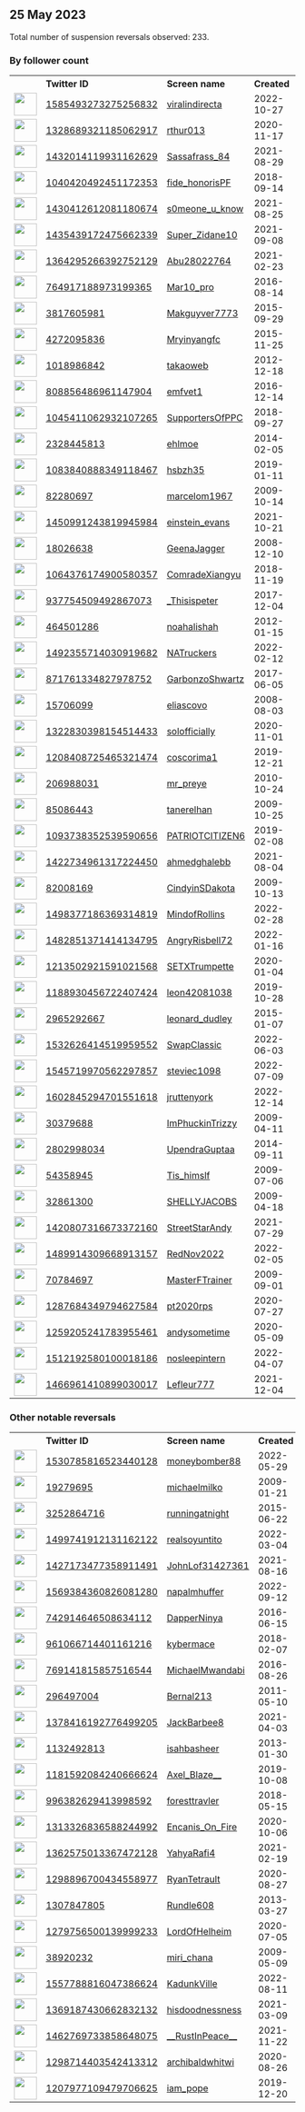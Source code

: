 
## 25 May 2023
Total number of suspension reversals observed: 233.

### By follower count
<table><tr><th></th><th align="left">Twitter ID</th><th align="left">Screen name</th>
<th align="left">Created</th><th align="left">Status</th><th align="left">Suspended</th><th align="left">Followers</th>
<tr><td><a href="https://pbs.twimg.com/profile_images/1655720287873236993/0dKMLpbs_normal.jpg"><img src="https://pbs.twimg.com/profile_images/1655720287873236993/0dKMLpbs_normal.jpg" width="40px" height="40px" align="center"/></a></td><td><a href="https://twitter.com/intent/user?user_id=1585493273275256832">1585493273275256832</a></td><td><a href="https://twitter.com/viralindirecta">viralindirecta</a></td><td>2022-10-27</td><td align="center"></td><td>2023-02-02</td><td>144062</td></tr>
<tr><td><a href="https://pbs.twimg.com/profile_images/1645900970864386050/-G4tTmld_normal.jpg"><img src="https://pbs.twimg.com/profile_images/1645900970864386050/-G4tTmld_normal.jpg" width="40px" height="40px" align="center"/></a></td><td><a href="https://twitter.com/intent/user?user_id=1328689321185062917">1328689321185062917</a></td><td><a href="https://twitter.com/rthur013">rthur013</a></td><td>2020-11-17</td><td align="center"></td><td></td><td>117487</td></tr>
<tr><td><a href="https://pbs.twimg.com/profile_images/1642617740954415105/0oSeEPeP_normal.jpg"><img src="https://pbs.twimg.com/profile_images/1642617740954415105/0oSeEPeP_normal.jpg" width="40px" height="40px" align="center"/></a></td><td><a href="https://twitter.com/intent/user?user_id=1432014119931162629">1432014119931162629</a></td><td><a href="https://twitter.com/Sassafrass_84">Sassafrass_84</a></td><td>2021-08-29</td><td align="center"></td><td>2023-05-24</td><td>45789</td></tr>
<tr><td><a href="https://pbs.twimg.com/profile_images/1648129611601965058/u4uwJor-_normal.jpg"><img src="https://pbs.twimg.com/profile_images/1648129611601965058/u4uwJor-_normal.jpg" width="40px" height="40px" align="center"/></a></td><td><a href="https://twitter.com/intent/user?user_id=1040420492451172353">1040420492451172353</a></td><td><a href="https://twitter.com/fide_honorisPF">fide_honorisPF</a></td><td>2018-09-14</td><td align="center"></td><td></td><td>38096</td></tr>
<tr><td><a href="https://pbs.twimg.com/profile_images/1611031536937099267/78NzTx61_normal.jpg"><img src="https://pbs.twimg.com/profile_images/1611031536937099267/78NzTx61_normal.jpg" width="40px" height="40px" align="center"/></a></td><td><a href="https://twitter.com/intent/user?user_id=1430412612081180674">1430412612081180674</a></td><td><a href="https://twitter.com/s0meone_u_know">s0meone_u_know</a></td><td>2021-08-25</td><td align="center"></td><td>2023-04-05</td><td>37255</td></tr>
<tr><td><a href="https://pbs.twimg.com/profile_images/1661418084396048384/gCO5ojpa_normal.jpg"><img src="https://pbs.twimg.com/profile_images/1661418084396048384/gCO5ojpa_normal.jpg" width="40px" height="40px" align="center"/></a></td><td><a href="https://twitter.com/intent/user?user_id=1435439172475662339">1435439172475662339</a></td><td><a href="https://twitter.com/Super_Zidane10">Super_Zidane10</a></td><td>2021-09-08</td><td align="center"></td><td>2023-05-03</td><td>36181</td></tr>
<tr><td><a href="https://pbs.twimg.com/profile_images/1565796466894979074/f1vdGU1s_normal.jpg"><img src="https://pbs.twimg.com/profile_images/1565796466894979074/f1vdGU1s_normal.jpg" width="40px" height="40px" align="center"/></a></td><td><a href="https://twitter.com/intent/user?user_id=1364295266392752129">1364295266392752129</a></td><td><a href="https://twitter.com/Abu28022764">Abu28022764</a></td><td>2021-02-23</td><td align="center"></td><td>2023-05-18</td><td>13726</td></tr>
<tr><td><a href="https://pbs.twimg.com/profile_images/1640309105737842689/o3_EoxHA_normal.jpg"><img src="https://pbs.twimg.com/profile_images/1640309105737842689/o3_EoxHA_normal.jpg" width="40px" height="40px" align="center"/></a></td><td><a href="https://twitter.com/intent/user?user_id=764917188973199365">764917188973199365</a></td><td><a href="https://twitter.com/Mar10_pro">Mar10_pro</a></td><td>2016-08-14</td><td align="center"></td><td>2023-05-20</td><td>9906</td></tr>
<tr><td><a href="https://pbs.twimg.com/profile_images/1665480984807047169/A8hb4PqU_normal.jpg"><img src="https://pbs.twimg.com/profile_images/1665480984807047169/A8hb4PqU_normal.jpg" width="40px" height="40px" align="center"/></a></td><td><a href="https://twitter.com/intent/user?user_id=3817605981">3817605981</a></td><td><a href="https://twitter.com/Makguyver7773">Makguyver7773</a></td><td>2015-09-29</td><td align="center"></td><td></td><td>8922</td></tr>
<tr><td><a href="https://pbs.twimg.com/profile_images/1306830698481885184/HjPmUZu3_normal.jpg"><img src="https://pbs.twimg.com/profile_images/1306830698481885184/HjPmUZu3_normal.jpg" width="40px" height="40px" align="center"/></a></td><td><a href="https://twitter.com/intent/user?user_id=4272095836">4272095836</a></td><td><a href="https://twitter.com/Mryinyangfc">Mryinyangfc</a></td><td>2015-11-25</td><td align="center"></td><td></td><td>8813</td></tr>
<tr><td><a href="https://pbs.twimg.com/profile_images/1590722383035383808/aee1UhSk_normal.png"><img src="https://pbs.twimg.com/profile_images/1590722383035383808/aee1UhSk_normal.png" width="40px" height="40px" align="center"/></a></td><td><a href="https://twitter.com/intent/user?user_id=1018986842">1018986842</a></td><td><a href="https://twitter.com/takaoweb">takaoweb</a></td><td>2012-12-18</td><td align="center"></td><td>2023-01-27</td><td>8471</td></tr>
<tr><td><a href="https://pbs.twimg.com/profile_images/1661783690785988613/2heoaF6F_normal.jpg"><img src="https://pbs.twimg.com/profile_images/1661783690785988613/2heoaF6F_normal.jpg" width="40px" height="40px" align="center"/></a></td><td><a href="https://twitter.com/intent/user?user_id=808856486961147904">808856486961147904</a></td><td><a href="https://twitter.com/emfvet1">emfvet1</a></td><td>2016-12-14</td><td align="center"></td><td></td><td>6551</td></tr>
<tr><td><a href="https://pbs.twimg.com/profile_images/1381650820219932678/VjtfgSKe_normal.jpg"><img src="https://pbs.twimg.com/profile_images/1381650820219932678/VjtfgSKe_normal.jpg" width="40px" height="40px" align="center"/></a></td><td><a href="https://twitter.com/intent/user?user_id=1045411062932107265">1045411062932107265</a></td><td><a href="https://twitter.com/SupportersOfPPC">SupportersOfPPC</a></td><td>2018-09-27</td><td align="center"></td><td>2022-03-09</td><td>5639</td></tr>
<tr><td><a href="https://pbs.twimg.com/profile_images/1638047902231842817/Lh43XH_S_normal.jpg"><img src="https://pbs.twimg.com/profile_images/1638047902231842817/Lh43XH_S_normal.jpg" width="40px" height="40px" align="center"/></a></td><td><a href="https://twitter.com/intent/user?user_id=2328445813">2328445813</a></td><td><a href="https://twitter.com/ehlmoe">ehlmoe</a></td><td>2014-02-05</td><td align="center"></td><td>2023-04-23</td><td>5440</td></tr>
<tr><td><a href="https://pbs.twimg.com/profile_images/1661419991487348757/1qDE3ymh_normal.jpg"><img src="https://pbs.twimg.com/profile_images/1661419991487348757/1qDE3ymh_normal.jpg" width="40px" height="40px" align="center"/></a></td><td><a href="https://twitter.com/intent/user?user_id=1083840888349118467">1083840888349118467</a></td><td><a href="https://twitter.com/hsbzh35">hsbzh35</a></td><td>2019-01-11</td><td align="center"></td><td></td><td>4831</td></tr>
<tr><td><a href="https://pbs.twimg.com/profile_images/1661753814570143746/TU8t7O14_normal.jpg"><img src="https://pbs.twimg.com/profile_images/1661753814570143746/TU8t7O14_normal.jpg" width="40px" height="40px" align="center"/></a></td><td><a href="https://twitter.com/intent/user?user_id=82280697">82280697</a></td><td><a href="https://twitter.com/marcelom1967">marcelom1967</a></td><td>2009-10-14</td><td align="center"></td><td>2022-07-19</td><td>4422</td></tr>
<tr><td><a href="https://pbs.twimg.com/profile_images/1661489185004331013/GHZLkl7L_normal.jpg"><img src="https://pbs.twimg.com/profile_images/1661489185004331013/GHZLkl7L_normal.jpg" width="40px" height="40px" align="center"/></a></td><td><a href="https://twitter.com/intent/user?user_id=1450991243819945984">1450991243819945984</a></td><td><a href="https://twitter.com/einstein_evans">einstein_evans</a></td><td>2021-10-21</td><td align="center"></td><td>2022-08-27</td><td>4349</td></tr>
<tr><td><a href="https://pbs.twimg.com/profile_images/1268898063214575617/eDnCTy6v_normal.jpg"><img src="https://pbs.twimg.com/profile_images/1268898063214575617/eDnCTy6v_normal.jpg" width="40px" height="40px" align="center"/></a></td><td><a href="https://twitter.com/intent/user?user_id=18026638">18026638</a></td><td><a href="https://twitter.com/GeenaJagger">GeenaJagger</a></td><td>2008-12-10</td><td align="center"></td><td></td><td>4122</td></tr>
<tr><td><a href="https://pbs.twimg.com/profile_images/1663870116285804544/haJ18Az8_normal.jpg"><img src="https://pbs.twimg.com/profile_images/1663870116285804544/haJ18Az8_normal.jpg" width="40px" height="40px" align="center"/></a></td><td><a href="https://twitter.com/intent/user?user_id=1064376174900580357">1064376174900580357</a></td><td><a href="https://twitter.com/ComradeXiangyu">ComradeXiangyu</a></td><td>2018-11-19</td><td align="center"></td><td></td><td>3811</td></tr>
<tr><td><a href="https://pbs.twimg.com/profile_images/1665988307203833857/jJB8twFL_normal.jpg"><img src="https://pbs.twimg.com/profile_images/1665988307203833857/jJB8twFL_normal.jpg" width="40px" height="40px" align="center"/></a></td><td><a href="https://twitter.com/intent/user?user_id=937754509492867073">937754509492867073</a></td><td><a href="https://twitter.com/_Thisispeter">_Thisispeter</a></td><td>2017-12-04</td><td align="center"></td><td>2022-09-21</td><td>3684</td></tr>
<tr><td><a href="https://pbs.twimg.com/profile_images/1606961667484667904/K5Gr3LUM_normal.jpg"><img src="https://pbs.twimg.com/profile_images/1606961667484667904/K5Gr3LUM_normal.jpg" width="40px" height="40px" align="center"/></a></td><td><a href="https://twitter.com/intent/user?user_id=464501286">464501286</a></td><td><a href="https://twitter.com/noahalishah">noahalishah</a></td><td>2012-01-15</td><td align="center"></td><td>2023-05-17</td><td>3658</td></tr>
<tr><td><a href="https://pbs.twimg.com/profile_images/1582035761184079873/2H-iNbm-_normal.jpg"><img src="https://pbs.twimg.com/profile_images/1582035761184079873/2H-iNbm-_normal.jpg" width="40px" height="40px" align="center"/></a></td><td><a href="https://twitter.com/intent/user?user_id=1492355714030919682">1492355714030919682</a></td><td><a href="https://twitter.com/NATruckers">NATruckers</a></td><td>2022-02-12</td><td align="center"></td><td>2022-12-16</td><td>3312</td></tr>
<tr><td><a href="https://pbs.twimg.com/profile_images/871819421240766464/3bfxDvdk_normal.jpg"><img src="https://pbs.twimg.com/profile_images/871819421240766464/3bfxDvdk_normal.jpg" width="40px" height="40px" align="center"/></a></td><td><a href="https://twitter.com/intent/user?user_id=871761334827978752">871761334827978752</a></td><td><a href="https://twitter.com/GarbonzoShwartz">GarbonzoShwartz</a></td><td>2017-06-05</td><td align="center"></td><td></td><td>3280</td></tr>
<tr><td><a href="https://pbs.twimg.com/profile_images/1489059817272528899/y6_e-id-_normal.jpg"><img src="https://pbs.twimg.com/profile_images/1489059817272528899/y6_e-id-_normal.jpg" width="40px" height="40px" align="center"/></a></td><td><a href="https://twitter.com/intent/user?user_id=15706099">15706099</a></td><td><a href="https://twitter.com/eliascovo">eliascovo</a></td><td>2008-08-03</td><td align="center"></td><td>2022-09-24</td><td>3110</td></tr>
<tr><td><a href="https://pbs.twimg.com/profile_images/1605970301443272704/mw00XXUe_normal.jpg"><img src="https://pbs.twimg.com/profile_images/1605970301443272704/mw00XXUe_normal.jpg" width="40px" height="40px" align="center"/></a></td><td><a href="https://twitter.com/intent/user?user_id=1322830398154514433">1322830398154514433</a></td><td><a href="https://twitter.com/solofficially">solofficially</a></td><td>2020-11-01</td><td align="center"></td><td>2023-05-20</td><td>3065</td></tr>
<tr><td><a href="https://pbs.twimg.com/profile_images/1660152065744576514/i2eHqqu6_normal.jpg"><img src="https://pbs.twimg.com/profile_images/1660152065744576514/i2eHqqu6_normal.jpg" width="40px" height="40px" align="center"/></a></td><td><a href="https://twitter.com/intent/user?user_id=1208408725465321474">1208408725465321474</a></td><td><a href="https://twitter.com/coscorima1">coscorima1</a></td><td>2019-12-21</td><td align="center"></td><td>2023-05-17</td><td>2892</td></tr>
<tr><td><a href="https://pbs.twimg.com/profile_images/1541634006999076865/JN720GSm_normal.jpg"><img src="https://pbs.twimg.com/profile_images/1541634006999076865/JN720GSm_normal.jpg" width="40px" height="40px" align="center"/></a></td><td><a href="https://twitter.com/intent/user?user_id=206988031">206988031</a></td><td><a href="https://twitter.com/mr_preye">mr_preye</a></td><td>2010-10-24</td><td align="center"></td><td>2023-04-16</td><td>2873</td></tr>
<tr><td><a href="https://pbs.twimg.com/profile_images/1448631790151872521/YKr9NIEJ_normal.jpg"><img src="https://pbs.twimg.com/profile_images/1448631790151872521/YKr9NIEJ_normal.jpg" width="40px" height="40px" align="center"/></a></td><td><a href="https://twitter.com/intent/user?user_id=85086443">85086443</a></td><td><a href="https://twitter.com/tanerelhan">tanerelhan</a></td><td>2009-10-25</td><td align="center"></td><td>2023-02-11</td><td>2803</td></tr>
<tr><td><a href="https://pbs.twimg.com/profile_images/1093898512016789505/qRk8PIjf_normal.jpg"><img src="https://pbs.twimg.com/profile_images/1093898512016789505/qRk8PIjf_normal.jpg" width="40px" height="40px" align="center"/></a></td><td><a href="https://twitter.com/intent/user?user_id=1093738352539590656">1093738352539590656</a></td><td><a href="https://twitter.com/PATRIOTCITIZEN6">PATRIOTCITIZEN6</a></td><td>2019-02-08</td><td align="center"></td><td>2022-10-29</td><td>2742</td></tr>
<tr><td><a href="https://pbs.twimg.com/profile_images/1616543254144602122/W_X46g_i_normal.jpg"><img src="https://pbs.twimg.com/profile_images/1616543254144602122/W_X46g_i_normal.jpg" width="40px" height="40px" align="center"/></a></td><td><a href="https://twitter.com/intent/user?user_id=1422734961317224450">1422734961317224450</a></td><td><a href="https://twitter.com/ahmedghalebb">ahmedghalebb</a></td><td>2021-08-04</td><td align="center"></td><td>2023-05-20</td><td>2700</td></tr>
<tr><td><a href="https://pbs.twimg.com/profile_images/1662839794966179847/9ecP-onX_normal.jpg"><img src="https://pbs.twimg.com/profile_images/1662839794966179847/9ecP-onX_normal.jpg" width="40px" height="40px" align="center"/></a></td><td><a href="https://twitter.com/intent/user?user_id=82008169">82008169</a></td><td><a href="https://twitter.com/CindyinSDakota">CindyinSDakota</a></td><td>2009-10-13</td><td align="center"></td><td></td><td>2339</td></tr>
<tr><td><a href="https://pbs.twimg.com/profile_images/1608198571643248640/RSQ_Tgyw_normal.jpg"><img src="https://pbs.twimg.com/profile_images/1608198571643248640/RSQ_Tgyw_normal.jpg" width="40px" height="40px" align="center"/></a></td><td><a href="https://twitter.com/intent/user?user_id=1498377186369314819">1498377186369314819</a></td><td><a href="https://twitter.com/MindofRollins">MindofRollins</a></td><td>2022-02-28</td><td align="center"></td><td>2023-05-17</td><td>2165</td></tr>
<tr><td><a href="https://pbs.twimg.com/profile_images/1665380470631149571/fldWYReV_normal.jpg"><img src="https://pbs.twimg.com/profile_images/1665380470631149571/fldWYReV_normal.jpg" width="40px" height="40px" align="center"/></a></td><td><a href="https://twitter.com/intent/user?user_id=1482851371414134795">1482851371414134795</a></td><td><a href="https://twitter.com/AngryRisbell72">AngryRisbell72</a></td><td>2022-01-16</td><td align="center"></td><td>2022-06-25</td><td>2017</td></tr>
<tr><td><a href="https://pbs.twimg.com/profile_images/1661704645041877001/5sXOHxX2_normal.jpg"><img src="https://pbs.twimg.com/profile_images/1661704645041877001/5sXOHxX2_normal.jpg" width="40px" height="40px" align="center"/></a></td><td><a href="https://twitter.com/intent/user?user_id=1213502921591021568">1213502921591021568</a></td><td><a href="https://twitter.com/SETXTrumpette">SETXTrumpette</a></td><td>2020-01-04</td><td align="center"></td><td></td><td>1814</td></tr>
<tr><td><a href="https://pbs.twimg.com/profile_images/1661508898325680128/UB7rCrv7_normal.jpg"><img src="https://pbs.twimg.com/profile_images/1661508898325680128/UB7rCrv7_normal.jpg" width="40px" height="40px" align="center"/></a></td><td><a href="https://twitter.com/intent/user?user_id=1188930456722407424">1188930456722407424</a></td><td><a href="https://twitter.com/leon42081038">leon42081038</a></td><td>2019-10-28</td><td align="center"></td><td>2022-12-26</td><td>1787</td></tr>
<tr><td><a href="https://pbs.twimg.com/profile_images/1280482114178334720/Hvdh7rCu_normal.jpg"><img src="https://pbs.twimg.com/profile_images/1280482114178334720/Hvdh7rCu_normal.jpg" width="40px" height="40px" align="center"/></a></td><td><a href="https://twitter.com/intent/user?user_id=2965292667">2965292667</a></td><td><a href="https://twitter.com/leonard_dudley">leonard_dudley</a></td><td>2015-01-07</td><td align="center"></td><td></td><td>1721</td></tr>
<tr><td><a href="https://pbs.twimg.com/profile_images/1665143496368332805/-he8QgjP_normal.jpg"><img src="https://pbs.twimg.com/profile_images/1665143496368332805/-he8QgjP_normal.jpg" width="40px" height="40px" align="center"/></a></td><td><a href="https://twitter.com/intent/user?user_id=1532626414519959552">1532626414519959552</a></td><td><a href="https://twitter.com/SwapClassic">SwapClassic</a></td><td>2022-06-03</td><td align="center"></td><td>2023-05-20</td><td>1682</td></tr>
<tr><td><a href="https://pbs.twimg.com/profile_images/1553627303250432001/geCckKOA_normal.jpg"><img src="https://pbs.twimg.com/profile_images/1553627303250432001/geCckKOA_normal.jpg" width="40px" height="40px" align="center"/></a></td><td><a href="https://twitter.com/intent/user?user_id=1545719970562297857">1545719970562297857</a></td><td><a href="https://twitter.com/steviec1098">steviec1098</a></td><td>2022-07-09</td><td align="center"></td><td>2022-09-21</td><td>1596</td></tr>
<tr><td><a href="https://pbs.twimg.com/profile_images/1662625345936211970/8paKO-MA_normal.jpg"><img src="https://pbs.twimg.com/profile_images/1662625345936211970/8paKO-MA_normal.jpg" width="40px" height="40px" align="center"/></a></td><td><a href="https://twitter.com/intent/user?user_id=1602845294701551618">1602845294701551618</a></td><td><a href="https://twitter.com/jruttenyork">jruttenyork</a></td><td>2022-12-14</td><td align="center"></td><td>2023-05-18</td><td>1550</td></tr>
<tr><td><a href="https://pbs.twimg.com/profile_images/1659539803761770498/jhnVhlL6_normal.jpg"><img src="https://pbs.twimg.com/profile_images/1659539803761770498/jhnVhlL6_normal.jpg" width="40px" height="40px" align="center"/></a></td><td><a href="https://twitter.com/intent/user?user_id=30379688">30379688</a></td><td><a href="https://twitter.com/ImPhuckinTrizzy">ImPhuckinTrizzy</a></td><td>2009-04-11</td><td align="center"></td><td></td><td>1490</td></tr>
<tr><td><a href="https://pbs.twimg.com/profile_images/1642078214754562049/t3IT1flf_normal.jpg"><img src="https://pbs.twimg.com/profile_images/1642078214754562049/t3IT1flf_normal.jpg" width="40px" height="40px" align="center"/></a></td><td><a href="https://twitter.com/intent/user?user_id=2802998034">2802998034</a></td><td><a href="https://twitter.com/UpendraGuptaa">UpendraGuptaa</a></td><td>2014-09-11</td><td align="center"></td><td>2023-05-02</td><td>1407</td></tr>
<tr><td><a href="https://pbs.twimg.com/profile_images/1519280516326899713/iMfxx3Rm_normal.jpg"><img src="https://pbs.twimg.com/profile_images/1519280516326899713/iMfxx3Rm_normal.jpg" width="40px" height="40px" align="center"/></a></td><td><a href="https://twitter.com/intent/user?user_id=54358945">54358945</a></td><td><a href="https://twitter.com/Tis_himslf">Tis_himslf</a></td><td>2009-07-06</td><td align="center"></td><td>2022-05-06</td><td>1367</td></tr>
<tr><td><a href="https://pbs.twimg.com/profile_images/144564971/Shelly_in_Tux_normal.jpg"><img src="https://pbs.twimg.com/profile_images/144564971/Shelly_in_Tux_normal.jpg" width="40px" height="40px" align="center"/></a></td><td><a href="https://twitter.com/intent/user?user_id=32861300">32861300</a></td><td><a href="https://twitter.com/SHELLYJACOBS">SHELLYJACOBS</a></td><td>2009-04-18</td><td align="center"></td><td></td><td>1362</td></tr>
<tr><td><a href="https://pbs.twimg.com/profile_images/1663177280619724802/4EdXRepU_normal.jpg"><img src="https://pbs.twimg.com/profile_images/1663177280619724802/4EdXRepU_normal.jpg" width="40px" height="40px" align="center"/></a></td><td><a href="https://twitter.com/intent/user?user_id=1420807316673372160">1420807316673372160</a></td><td><a href="https://twitter.com/StreetStarAndy">StreetStarAndy</a></td><td>2021-07-29</td><td align="center"></td><td></td><td>1290</td></tr>
<tr><td><a href="https://pbs.twimg.com/profile_images/1561319978753818624/ItcdQV3P_normal.jpg"><img src="https://pbs.twimg.com/profile_images/1561319978753818624/ItcdQV3P_normal.jpg" width="40px" height="40px" align="center"/></a></td><td><a href="https://twitter.com/intent/user?user_id=1489914309668913157">1489914309668913157</a></td><td><a href="https://twitter.com/RedNov2022">RedNov2022</a></td><td>2022-02-05</td><td align="center"></td><td>2022-10-20</td><td>1253</td></tr>
<tr><td><a href="https://pbs.twimg.com/profile_images/1472148463366328324/pomTkEkd_normal.jpg"><img src="https://pbs.twimg.com/profile_images/1472148463366328324/pomTkEkd_normal.jpg" width="40px" height="40px" align="center"/></a></td><td><a href="https://twitter.com/intent/user?user_id=70784697">70784697</a></td><td><a href="https://twitter.com/MasterFTrainer">MasterFTrainer</a></td><td>2009-09-01</td><td align="center"></td><td>2022-07-17</td><td>1177</td></tr>
<tr><td><a href="https://pbs.twimg.com/profile_images/1287722127890821121/oXS_L4OC_normal.jpg"><img src="https://pbs.twimg.com/profile_images/1287722127890821121/oXS_L4OC_normal.jpg" width="40px" height="40px" align="center"/></a></td><td><a href="https://twitter.com/intent/user?user_id=1287684349794627584">1287684349794627584</a></td><td><a href="https://twitter.com/pt2020rps">pt2020rps</a></td><td>2020-07-27</td><td align="center"></td><td></td><td>1139</td></tr>
<tr><td><a href="https://pbs.twimg.com/profile_images/1659611062084222977/sleTgupT_normal.jpg"><img src="https://pbs.twimg.com/profile_images/1659611062084222977/sleTgupT_normal.jpg" width="40px" height="40px" align="center"/></a></td><td><a href="https://twitter.com/intent/user?user_id=1259205241783955461">1259205241783955461</a></td><td><a href="https://twitter.com/andysometime">andysometime</a></td><td>2020-05-09</td><td align="center"></td><td></td><td>1060</td></tr>
<tr><td><a href="https://pbs.twimg.com/profile_images/1537020702720765952/jB9b2ioc_normal.jpg"><img src="https://pbs.twimg.com/profile_images/1537020702720765952/jB9b2ioc_normal.jpg" width="40px" height="40px" align="center"/></a></td><td><a href="https://twitter.com/intent/user?user_id=1512192580100018186">1512192580100018186</a></td><td><a href="https://twitter.com/nosleepintern">nosleepintern</a></td><td>2022-04-07</td><td align="center"></td><td>2022-12-18</td><td>1007</td></tr>
<tr><td><a href="https://pbs.twimg.com/profile_images/1480753581418549248/NELn-Psf_normal.jpg"><img src="https://pbs.twimg.com/profile_images/1480753581418549248/NELn-Psf_normal.jpg" width="40px" height="40px" align="center"/></a></td><td><a href="https://twitter.com/intent/user?user_id=1466961410899030017">1466961410899030017</a></td><td><a href="https://twitter.com/Lefleur777">Lefleur777</a></td><td>2021-12-04</td><td align="center"></td><td>2022-10-29</td><td>1003</td></tr>
</table>

### Other notable reversals
<table><tr><th></th><th align="left">Twitter ID</th><th align="left">Screen name</th>
<th align="left">Created</th><th align="left">Status</th><th align="left">Suspended</th><th align="left">Followers</th>
<tr><td><a href="https://pbs.twimg.com/profile_images/1530787425303273473/SjfWECyd_normal.jpg"><img src="https://pbs.twimg.com/profile_images/1530787425303273473/SjfWECyd_normal.jpg" width="40px" height="40px" align="center"/></a></td><td><a href="https://twitter.com/intent/user?user_id=1530785816523440128">1530785816523440128</a></td><td><a href="https://twitter.com/moneybomber88">moneybomber88</a></td><td>2022-05-29</td><td align="center"></td><td>2022-11-07</td><td>356</td></tr>
<tr><td><a href="https://pbs.twimg.com/profile_images/1524843634859855879/_046P-wT_normal.jpg"><img src="https://pbs.twimg.com/profile_images/1524843634859855879/_046P-wT_normal.jpg" width="40px" height="40px" align="center"/></a></td><td><a href="https://twitter.com/intent/user?user_id=19279695">19279695</a></td><td><a href="https://twitter.com/michaelmilko">michaelmilko</a></td><td>2009-01-21</td><td align="center"></td><td>2023-02-14</td><td>221</td></tr>
<tr><td><a href="https://pbs.twimg.com/profile_images/636673460895248385/im88N6Rk_normal.jpg"><img src="https://pbs.twimg.com/profile_images/636673460895248385/im88N6Rk_normal.jpg" width="40px" height="40px" align="center"/></a></td><td><a href="https://twitter.com/intent/user?user_id=3252864716">3252864716</a></td><td><a href="https://twitter.com/runningatnight">runningatnight</a></td><td>2015-06-22</td><td align="center"></td><td>2022-12-03</td><td>76</td></tr>
<tr><td><a href="https://pbs.twimg.com/profile_images/1525305612481044481/4k4oqwl7_normal.jpg"><img src="https://pbs.twimg.com/profile_images/1525305612481044481/4k4oqwl7_normal.jpg" width="40px" height="40px" align="center"/></a></td><td><a href="https://twitter.com/intent/user?user_id=1499741912131162122">1499741912131162122</a></td><td><a href="https://twitter.com/realsoyuntito">realsoyuntito</a></td><td>2022-03-04</td><td align="center"></td><td>2022-11-28</td><td>44</td></tr>
<tr><td><a href="https://pbs.twimg.com/profile_images/1556061799425970180/XDClJeB7_normal.jpg"><img src="https://pbs.twimg.com/profile_images/1556061799425970180/XDClJeB7_normal.jpg" width="40px" height="40px" align="center"/></a></td><td><a href="https://twitter.com/intent/user?user_id=1427173477358911491">1427173477358911491</a></td><td><a href="https://twitter.com/JohnLof31427361">JohnLof31427361</a></td><td>2021-08-16</td><td align="center"></td><td>2022-12-29</td><td>178</td></tr>
<tr><td><a href="https://pbs.twimg.com/profile_images/1665010371751731201/e9H5wfdL_normal.jpg"><img src="https://pbs.twimg.com/profile_images/1665010371751731201/e9H5wfdL_normal.jpg" width="40px" height="40px" align="center"/></a></td><td><a href="https://twitter.com/intent/user?user_id=1569384360826081280">1569384360826081280</a></td><td><a href="https://twitter.com/napalmhuffer">napalmhuffer</a></td><td>2022-09-12</td><td align="center"></td><td>2023-05-23</td><td>124</td></tr>
<tr><td><a href="https://pbs.twimg.com/profile_images/742917084439416832/TrBLym0W_normal.jpg"><img src="https://pbs.twimg.com/profile_images/742917084439416832/TrBLym0W_normal.jpg" width="40px" height="40px" align="center"/></a></td><td><a href="https://twitter.com/intent/user?user_id=742914646508634112">742914646508634112</a></td><td><a href="https://twitter.com/DapperNinya">DapperNinya</a></td><td>2016-06-15</td><td align="center"></td><td>2023-05-22</td><td>20</td></tr>
<tr><td><a href="https://pbs.twimg.com/profile_images/1323594608362680321/w6zAH01Z_normal.png"><img src="https://pbs.twimg.com/profile_images/1323594608362680321/w6zAH01Z_normal.png" width="40px" height="40px" align="center"/></a></td><td><a href="https://twitter.com/intent/user?user_id=961066714401161216">961066714401161216</a></td><td><a href="https://twitter.com/kybermace">kybermace</a></td><td>2018-02-07</td><td align="center"></td><td>2022-11-07</td><td>151</td></tr>
<tr><td><a href="https://pbs.twimg.com/profile_images/1556626461745872896/L0O_ixuE_normal.jpg"><img src="https://pbs.twimg.com/profile_images/1556626461745872896/L0O_ixuE_normal.jpg" width="40px" height="40px" align="center"/></a></td><td><a href="https://twitter.com/intent/user?user_id=769141815857516544">769141815857516544</a></td><td><a href="https://twitter.com/MichaelMwandabi">MichaelMwandabi</a></td><td>2016-08-26</td><td align="center"></td><td>2022-12-13</td><td>960</td></tr>
<tr><td><a href="https://pbs.twimg.com/profile_images/1438824632086376453/Pt5jR0y3_normal.jpg"><img src="https://pbs.twimg.com/profile_images/1438824632086376453/Pt5jR0y3_normal.jpg" width="40px" height="40px" align="center"/></a></td><td><a href="https://twitter.com/intent/user?user_id=296497004">296497004</a></td><td><a href="https://twitter.com/Bernal213">Bernal213</a></td><td>2011-05-10</td><td align="center"></td><td>2023-05-16</td><td>34</td></tr>
<tr><td><a href="https://pbs.twimg.com/profile_images/1491927180045172751/ngHCuKqP_normal.jpg"><img src="https://pbs.twimg.com/profile_images/1491927180045172751/ngHCuKqP_normal.jpg" width="40px" height="40px" align="center"/></a></td><td><a href="https://twitter.com/intent/user?user_id=1378416192776499205">1378416192776499205</a></td><td><a href="https://twitter.com/JackBarbee8">JackBarbee8</a></td><td>2021-04-03</td><td align="center"></td><td>2022-10-20</td><td>628</td></tr>
<tr><td><a href="https://pbs.twimg.com/profile_images/1600483584204218369/W4_O8hru_normal.jpg"><img src="https://pbs.twimg.com/profile_images/1600483584204218369/W4_O8hru_normal.jpg" width="40px" height="40px" align="center"/></a></td><td><a href="https://twitter.com/intent/user?user_id=1132492813">1132492813</a></td><td><a href="https://twitter.com/isahbasheer">isahbasheer</a></td><td>2013-01-30</td><td align="center"></td><td>2023-03-09</td><td>379</td></tr>
<tr><td><a href="https://pbs.twimg.com/profile_images/1663585416052879362/0xH8R2Gv_normal.jpg"><img src="https://pbs.twimg.com/profile_images/1663585416052879362/0xH8R2Gv_normal.jpg" width="40px" height="40px" align="center"/></a></td><td><a href="https://twitter.com/intent/user?user_id=1181592084240666624">1181592084240666624</a></td><td><a href="https://twitter.com/Axel_Blaze__">Axel_Blaze__</a></td><td>2019-10-08</td><td align="center"></td><td>2023-05-11</td><td>16</td></tr>
<tr><td><a href="https://pbs.twimg.com/profile_images/1661421042965807122/KIbQCuoF_normal.jpg"><img src="https://pbs.twimg.com/profile_images/1661421042965807122/KIbQCuoF_normal.jpg" width="40px" height="40px" align="center"/></a></td><td><a href="https://twitter.com/intent/user?user_id=996382629413998592">996382629413998592</a></td><td><a href="https://twitter.com/foresttravler">foresttravler</a></td><td>2018-05-15</td><td align="center"></td><td>2022-11-07</td><td>19</td></tr>
<tr><td><a href="https://pbs.twimg.com/profile_images/1661695410321215488/JVipwNIS_normal.jpg"><img src="https://pbs.twimg.com/profile_images/1661695410321215488/JVipwNIS_normal.jpg" width="40px" height="40px" align="center"/></a></td><td><a href="https://twitter.com/intent/user?user_id=1313326836588244992">1313326836588244992</a></td><td><a href="https://twitter.com/Encanis_On_Fire">Encanis_On_Fire</a></td><td>2020-10-06</td><td align="center"></td><td>2023-04-25</td><td>964</td></tr>
<tr><td><a href="https://pbs.twimg.com/profile_images/1463680749459099649/3kvsNk8a_normal.jpg"><img src="https://pbs.twimg.com/profile_images/1463680749459099649/3kvsNk8a_normal.jpg" width="40px" height="40px" align="center"/></a></td><td><a href="https://twitter.com/intent/user?user_id=1362575013367472128">1362575013367472128</a></td><td><a href="https://twitter.com/YahyaRafi4">YahyaRafi4</a></td><td>2021-02-19</td><td align="center">🔒</td><td>2023-01-14</td><td>3</td></tr>
<tr><td><a href="https://pbs.twimg.com/profile_images/1298897332323233793/pUfkR1Jk_normal.jpg"><img src="https://pbs.twimg.com/profile_images/1298897332323233793/pUfkR1Jk_normal.jpg" width="40px" height="40px" align="center"/></a></td><td><a href="https://twitter.com/intent/user?user_id=1298896700434558977">1298896700434558977</a></td><td><a href="https://twitter.com/RyanTetrault">RyanTetrault</a></td><td>2020-08-27</td><td align="center"></td><td>2022-12-18</td><td>25</td></tr>
<tr><td><a href="https://pbs.twimg.com/profile_images/1515928198072184834/xiXj9kss_normal.jpg"><img src="https://pbs.twimg.com/profile_images/1515928198072184834/xiXj9kss_normal.jpg" width="40px" height="40px" align="center"/></a></td><td><a href="https://twitter.com/intent/user?user_id=1307847805">1307847805</a></td><td><a href="https://twitter.com/Rundle608">Rundle608</a></td><td>2013-03-27</td><td align="center"></td><td>2023-03-12</td><td>1</td></tr>
<tr><td><a href="https://pbs.twimg.com/profile_images/1661693862635532290/eLxuJPXj_normal.jpg"><img src="https://pbs.twimg.com/profile_images/1661693862635532290/eLxuJPXj_normal.jpg" width="40px" height="40px" align="center"/></a></td><td><a href="https://twitter.com/intent/user?user_id=1279756500139999233">1279756500139999233</a></td><td><a href="https://twitter.com/LordOfHelheim">LordOfHelheim</a></td><td>2020-07-05</td><td align="center"></td><td>2023-04-24</td><td>149</td></tr>
<tr><td><a href="https://pbs.twimg.com/profile_images/1593770581769453577/fhmxNaYT_normal.jpg"><img src="https://pbs.twimg.com/profile_images/1593770581769453577/fhmxNaYT_normal.jpg" width="40px" height="40px" align="center"/></a></td><td><a href="https://twitter.com/intent/user?user_id=38920232">38920232</a></td><td><a href="https://twitter.com/miri_chana">miri_chana</a></td><td>2009-05-09</td><td align="center"></td><td>2023-05-20</td><td>513</td></tr>
<tr><td><a href="https://pbs.twimg.com/profile_images/1557795984427470848/7ZBei85h_normal.jpg"><img src="https://pbs.twimg.com/profile_images/1557795984427470848/7ZBei85h_normal.jpg" width="40px" height="40px" align="center"/></a></td><td><a href="https://twitter.com/intent/user?user_id=1557788816047386624">1557788816047386624</a></td><td><a href="https://twitter.com/KadunkVille">KadunkVille</a></td><td>2022-08-11</td><td align="center"></td><td>2023-01-09</td><td>6</td></tr>
<tr><td><a href="https://pbs.twimg.com/profile_images/1478958170693373952/N98eGUvD_normal.jpg"><img src="https://pbs.twimg.com/profile_images/1478958170693373952/N98eGUvD_normal.jpg" width="40px" height="40px" align="center"/></a></td><td><a href="https://twitter.com/intent/user?user_id=1369187430662832132">1369187430662832132</a></td><td><a href="https://twitter.com/hisdoodnessness">hisdoodnessness</a></td><td>2021-03-09</td><td align="center"></td><td>2022-06-18</td><td>49</td></tr>
<tr><td><a href="https://pbs.twimg.com/profile_images/1462802502190051333/mEizq-Rm_normal.jpg"><img src="https://pbs.twimg.com/profile_images/1462802502190051333/mEizq-Rm_normal.jpg" width="40px" height="40px" align="center"/></a></td><td><a href="https://twitter.com/intent/user?user_id=1462769733858648075">1462769733858648075</a></td><td><a href="https://twitter.com/__RustInPeace__">__RustInPeace__</a></td><td>2021-11-22</td><td align="center"></td><td>2022-11-08</td><td>234</td></tr>
<tr><td><a href="https://pbs.twimg.com/profile_images/1554336342338936834/iXRa66Rg_normal.jpg"><img src="https://pbs.twimg.com/profile_images/1554336342338936834/iXRa66Rg_normal.jpg" width="40px" height="40px" align="center"/></a></td><td><a href="https://twitter.com/intent/user?user_id=1298714403542413312">1298714403542413312</a></td><td><a href="https://twitter.com/archibaldwhitwi">archibaldwhitwi</a></td><td>2020-08-26</td><td align="center"></td><td>2022-10-12</td><td>330</td></tr>
<tr><td><a href="https://pbs.twimg.com/profile_images/1606796930612330496/x5CNdW9j_normal.jpg"><img src="https://pbs.twimg.com/profile_images/1606796930612330496/x5CNdW9j_normal.jpg" width="40px" height="40px" align="center"/></a></td><td><a href="https://twitter.com/intent/user?user_id=1207977109479706625">1207977109479706625</a></td><td><a href="https://twitter.com/iam_pope">iam_pope</a></td><td>2019-12-20</td><td align="center"></td><td>2023-01-07</td><td>893</td></tr>
</table>
